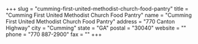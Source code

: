 +++
slug = "cumming-first-united-methodist-church-food-pantry"
title = "Cumming First United Methodist Church Food Pantry"
name = "Cumming First United Methodist Church Food Pantry"
address = "770 Canton Highway"
city = "Cumming"
state = "GA"
postal = "30040"
website = ""
phone = "770 887-2900"
fax = ""
+++
